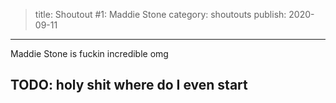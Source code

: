 > title: Shoutout #1: Maddie Stone
> category: shoutouts
> publish: 2020-09-11
---

Maddie Stone is fuckin incredible omg

## TODO: holy shit where do I even start
